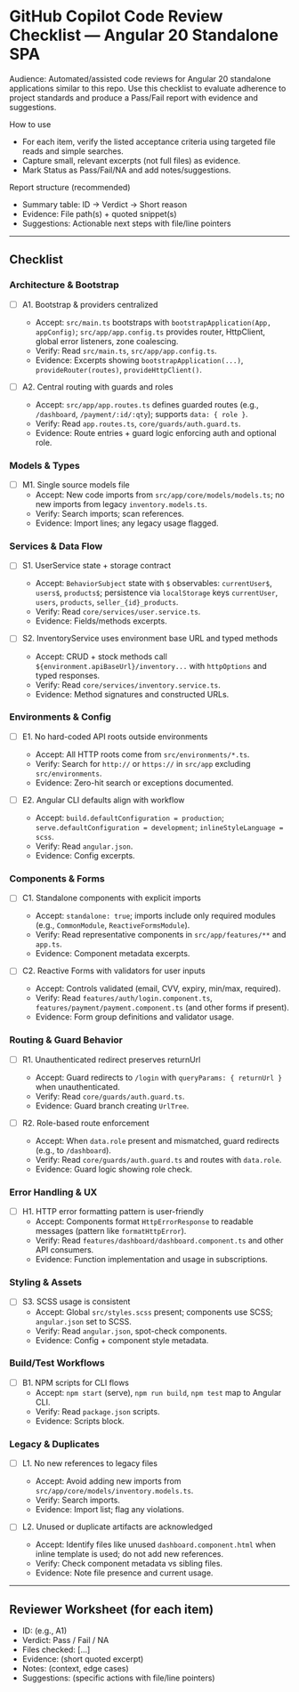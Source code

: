 # GitHub Copilot Code Review Checklist — Angular 20 Standalone SPA

Audience: Automated/assisted code reviews for Angular 20 standalone applications similar to this repo. Use this checklist to evaluate adherence to project standards and produce a Pass/Fail report with evidence and suggestions.

How to use
- For each item, verify the listed acceptance criteria using targeted file reads and simple searches.
- Capture small, relevant excerpts (not full files) as evidence.
- Mark Status as Pass/Fail/NA and add notes/suggestions.

Report structure (recommended)
- Summary table: ID → Verdict → Short reason
- Evidence: File path(s) + quoted snippet(s)
- Suggestions: Actionable next steps with file/line pointers

---

## Checklist

### Architecture & Bootstrap
- [ ] A1. Bootstrap & providers centralized
  - Accept: `src/main.ts` bootstraps with `bootstrapApplication(App, appConfig)`; `src/app/app.config.ts` provides router, HttpClient, global error listeners, zone coalescing.
  - Verify: Read `src/main.ts`, `src/app/app.config.ts`.
  - Evidence: Excerpts showing `bootstrapApplication(...)`, `provideRouter(routes)`, `provideHttpClient()`.

- [ ] A2. Central routing with guards and roles
  - Accept: `src/app/app.routes.ts` defines guarded routes (e.g., `/dashboard`, `/payment/:id/:qty`); supports `data: { role }`.
  - Verify: Read `app.routes.ts`, `core/guards/auth.guard.ts`.
  - Evidence: Route entries + guard logic enforcing auth and optional role.

### Models & Types
- [ ] M1. Single source models file
  - Accept: New code imports from `src/app/core/models/models.ts`; no new imports from legacy `inventory.models.ts`.
  - Verify: Search imports; scan references.
  - Evidence: Import lines; any legacy usage flagged.

### Services & Data Flow
- [ ] S1. UserService state + storage contract
  - Accept: `BehaviorSubject` state with `$` observables: `currentUser$`, `users$`, `products$`; persistence via `localStorage` keys `currentUser`, `users`, `products`, `seller_{id}_products`.
  - Verify: Read `core/services/user.service.ts`.
  - Evidence: Fields/methods excerpts.

- [ ] S2. InventoryService uses environment base URL and typed methods
  - Accept: CRUD + stock methods call `${environment.apiBaseUrl}/inventory...` with `httpOptions` and typed responses.
  - Verify: Read `core/services/inventory.service.ts`.
  - Evidence: Method signatures and constructed URLs.

### Environments & Config
- [ ] E1. No hard-coded API roots outside environments
  - Accept: All HTTP roots come from `src/environments/*.ts`.
  - Verify: Search for `http://` or `https://` in `src/app` excluding `src/environments`.
  - Evidence: Zero-hit search or exceptions documented.

- [ ] E2. Angular CLI defaults align with workflow
  - Accept: `build.defaultConfiguration = production`; `serve.defaultConfiguration = development`; `inlineStyleLanguage = scss`.
  - Verify: Read `angular.json`.
  - Evidence: Config excerpts.

### Components & Forms
- [ ] C1. Standalone components with explicit imports
  - Accept: `standalone: true`; imports include only required modules (e.g., `CommonModule`, `ReactiveFormsModule`).
  - Verify: Read representative components in `src/app/features/**` and `app.ts`.
  - Evidence: Component metadata excerpts.

- [ ] C2. Reactive Forms with validators for user inputs
  - Accept: Controls validated (email, CVV, expiry, min/max, required).
  - Verify: Read `features/auth/login.component.ts`, `features/payment/payment.component.ts` (and other forms if present).
  - Evidence: Form group definitions and validator usage.

### Routing & Guard Behavior
- [ ] R1. Unauthenticated redirect preserves returnUrl
  - Accept: Guard redirects to `/login` with `queryParams: { returnUrl }` when unauthenticated.
  - Verify: Read `core/guards/auth.guard.ts`.
  - Evidence: Guard branch creating `UrlTree`.

- [ ] R2. Role-based route enforcement
  - Accept: When `data.role` present and mismatched, guard redirects (e.g., to `/dashboard`).
  - Verify: Read `core/guards/auth.guard.ts` and routes with `data.role`.
  - Evidence: Guard logic showing role check.

### Error Handling & UX
- [ ] H1. HTTP error formatting pattern is user-friendly
  - Accept: Components format `HttpErrorResponse` to readable messages (pattern like `formatHttpError`).
  - Verify: Read `features/dashboard/dashboard.component.ts` and other API consumers.
  - Evidence: Function implementation and usage in subscriptions.

### Styling & Assets
- [ ] S3. SCSS usage is consistent
  - Accept: Global `src/styles.scss` present; components use SCSS; `angular.json` set to SCSS.
  - Verify: Read `angular.json`, spot-check components.
  - Evidence: Config + component style metadata.

### Build/Test Workflows
- [ ] B1. NPM scripts for CLI flows
  - Accept: `npm start` (serve), `npm run build`, `npm test` map to Angular CLI.
  - Verify: Read `package.json` scripts.
  - Evidence: Scripts block.

### Legacy & Duplicates
- [ ] L1. No new references to legacy files
  - Accept: Avoid adding new imports from `src/app/core/models/inventory.models.ts`.
  - Verify: Search imports.
  - Evidence: Import list; flag any violations.

- [ ] L2. Unused or duplicate artifacts are acknowledged
  - Accept: Identify files like unused `dashboard.component.html` when inline template is used; do not add new references.
  - Verify: Check component metadata vs sibling files.
  - Evidence: Note file presence and current usage.

---

## Reviewer Worksheet (for each item)
- ID: (e.g., A1)
- Verdict: Pass / Fail / NA
- Files checked: [...]
- Evidence: (short quoted excerpt)
- Notes: (context, edge cases)
- Suggestions: (specific actions with file/line pointers)
